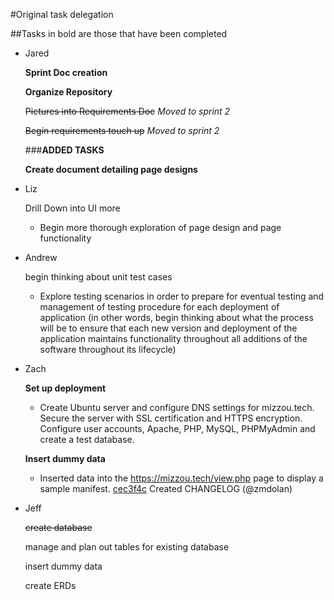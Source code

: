 #Original task delegation

##Tasks in bold are those that have been completed 

* Jared
		
	**Sprint Doc creation** 
		
	**Organize Repository**

	~~Pictures into Requirements Doc~~
	*Moved to sprint 2*

	~~Begin requirements touch up~~
	*Moved to sprint 2*
	
	###**ADDED TASKS**
	
	**Create document detailing page designs**

* Liz
		
	Drill Down into UI more
	- Begin more thorough exploration of page design and page functionality 
	
* Andrew

	begin thinking about unit test cases
	- Explore testing scenarios in order to prepare for eventual testing and management of testing procedure for each deployment of application (in other words, begin thinking about what the process will be to ensure that each new version and deployment of the application maintains functionality throughout all additions of the software throughout its lifecycle)

* Zach
		 
	**Set up deployment**
	- Create Ubuntu server and configure DNS settings for mizzou.tech. Secure the server with SSL certification and HTTPS encryption. Configure user accounts, Apache, PHP, MySQL, PHPMyAdmin and create a test database. 

	**Insert dummy data**
	- Inserted data into the https://mizzou.tech/view.php page to display a sample manifest.
	[cec3f4c](https://github.com/jaredwelch1/softwareEngFinalProj/commit/cec3f4c5f71ef85ac478225650e5272bdaa8fb84) Created CHANGELOG (@zmdolan)


* Jeff
		
	~~create database~~

	manage and plan out tables for existing database 

	insert dummy data

	create ERDs
